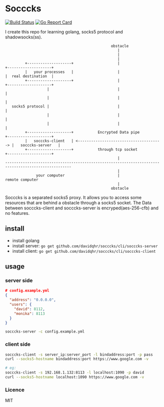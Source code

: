 # Socccks

[![Build Status](https://travis-ci.org/davidqhr/socccks.svg?branch=master)](https://travis-ci.org/davidqhr/socccks)
[![Go Report Card](https://goreportcard.com/badge/github.com/davidqhr/socccks)](https://goreportcard.com/report/github.com/davidqhr/socccks)

I create this repo for learning golang, socks5 protocol and shadowsocks(ss).

```
                                                obstacle
                                                   |
                                                   |
                                                   |
         +--------------------+                    |                     +--------------------+
         |   your processes   |                    |                     |  real destination  |
         +--------------------+                    |                     +--------------------+
                   |                               |                               |
                   |                               |                               |
   socks5 protocol |                               |                               |
                   |                               |                               |
                   |                               |                               |
         +--------------------+           Encrypted Data pipe            +--------------------+
         |   socccks-client   | <--------------------------------------> |   socccks-server   |
         +--------------------+           through tcp socket             +--------------------+
                                                   |
----------------------------------------------------------------------------------------------------
                                                   |
              your computer                        |                         remote computer
                                                   |
                                                obstacle		
```

Socccks is a separated socks5 proxy. It allows you to access some resources that are behind a obstacle through a socks5 socket. The Data between socccks-client and socccks-server is encryped(aes-256-cfb) and no features.

## install

- install golang
- install server: `go get github.com/davidqhr/socccks/cli/socccks-server`
- install client: `go get github.com/davidqhr/socccks/cli/socccks-client`

## usage

### server side

```json
# config.example.yml
{
  "address": "0.0.0.0",
  "users": {
    "david": 8112,
    "monika": 8113
  }
}

```

```bash
socccks-server -c config.example.yml
```

### client side

```bash
socccks-client -s server_ip:server_port -l bindaddress:port -p pass
curl --socks5-hostname bindaddress:port https://www.google.com -v

# eg:
socccks-client -s 192.168.1.132:8113 -l localhost:1090 -p david
curl --socks5-hostname localhost:1090 https://www.google.com -v
```

### Licence
MIT
